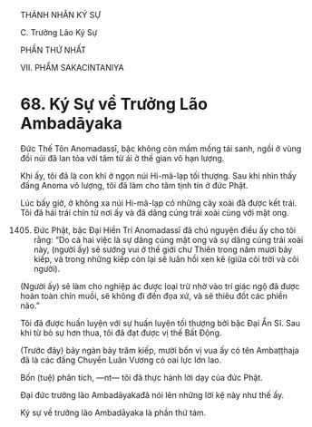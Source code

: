 THÁNH NHÂN KÝ SỰ

C. Trưởng Lão Ký Sự

PHẦN THỨ NHẤT

VII. PHẨM SAKACINTANIYA

# 68. Ký Sự về Trưởng Lão Ambadāyaka

Đức Thế Tôn Anomadassī, bậc không còn mầm mống tái sanh, ngồi ở vùng đồi núi đã lan tỏa với tâm từ ái ở thế gian vô hạn lượng.

Khi ấy, tôi đã là con khỉ ở ngọn núi Hi-mã-lạp tối thượng. Sau khi nhìn thấy đấng Anoma vô lượng, tôi đã làm cho tâm tịnh tín ở đức Phật.

Lúc bấy giờ, ở không xa núi Hi-mã-lạp có những cây xoài đã được kết trái. Tôi đã hái trái chín từ nơi ấy và đã dâng cúng trái xoài cùng với mật ong.

1405. Đức Phật, bậc Đại Hiền Trí Anomadassī đã chú nguyện điều ấy cho tôi rằng: “Do cả hai việc là sự dâng cúng mật ong và sự dâng cúng trái xoài này, (người ấy) sẽ sướng vui ở thế giới chư Thiên trong năm mươi bảy kiếp, và trong những kiếp còn lại sẽ luân hồi xen kẽ (giữa cõi trời và cõi người).

(Người ấy) sẽ làm cho nghiệp ác được loại trừ nhờ vào trí giác ngộ đã được hoàn toàn chín muồi, sẽ không đi đến đọa xứ, và sẽ thiêu đốt các phiền não.”

Tôi đã được huấn luyện với sự huấn luyện tối thượng bởi bậc Đại Ẩn Sĩ. Sau khi từ bỏ sự hơn thua, tôi đã đạt được vị thế Bất Động.

(Trước đây) bảy ngàn bảy trăm kiếp, mười bốn vị vua ấy có tên Ambaṭṭhaja đã là các đấng Chuyển Luân Vương có oai lực lớn lao.

Bốn (tuệ) phân tích, ―nt― tôi đã thực hành lời dạy của đức Phật.

Đại đức trưởng lão Ambadāyakađã nói lên những lời kệ này như thế ấy.

Ký sự về trưởng lão Ambadāyaka là phần thứ tám.
